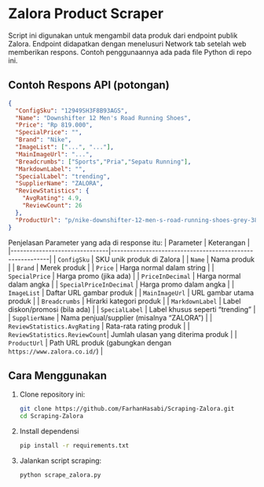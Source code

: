 # Zalora Product Scraper
Script ini digunakan untuk mengambil data produk dari endpoint publik Zalora. Endpoint didapatkan dengan menelusuri Network tab setelah web memberikan respons. Contoh penggunaannya ada pada file Python di repo ini.

## Contoh Respons API (potongan)

```json
{
  "ConfigSku": "12949SH3F8B93AGS",
  "Name": "Downshifter 12 Men's Road Running Shoes",
  "Price": "Rp 819.000",
  "SpecialPrice": "",
  "Brand": "Nike",
  "ImageList": ["...", "..."],
  "MainImageUrl": "...",
  "Breadcrumbs": ["Sports","Pria","Sepatu Running"],
  "MarkdownLabel": "",
  "SpecialLabel": "trending",
  "SupplierName": "ZALORA",
  "ReviewStatistics": {
    "AvgRating": 4.9,
    "ReviewCount": 26
  },
  "ProductUrl": "p/nike-downshifter-12-men-s-road-running-shoes-grey-3837262"
}
```
Penjelasan Parameter yang ada di response itu:
| Parameter                     | Keterangan                                               |
|-------------------------------|----------------------------------------------------------|
| `ConfigSku`                   | SKU unik produk di Zalora                                |
| `Name`                        | Nama produk                                              |
| `Brand`                       | Merek produk                                             |
| `Price`                       | Harga normal dalam string                                |
| `SpecialPrice`                | Harga promo (jika ada)                                   |
| `PriceInDecimal`              | Harga normal dalam angka                                 |
| `SpecialPriceInDecimal`       | Harga promo dalam angka                                  |
| `ImageList`                   | Daftar URL gambar produk                                 |
| `MainImageUrl`                | URL gambar utama produk                                  |
| `Breadcrumbs`                 | Hirarki kategori produk                                  |
| `MarkdownLabel`               | Label diskon/promosi (bila ada)                          |
| `SpecialLabel`                | Label khusus seperti “trending”                          |
| `SupplierName`                | Nama penjual/supplier (misalnya “ZALORA”)                |
| `ReviewStatistics.AvgRating`  | Rata-rata rating produk                                  |
| `ReviewStatistics.ReviewCount`| Jumlah ulasan yang diterima produk                       |
| `ProductUrl`                  | Path URL produk (gabungkan dengan `https://www.zalora.co.id/`) |

## Cara Menggunakan
1. Clone repository ini:
   ```bash
   git clone https://github.com/FarhanHasabi/Scraping-Zalora.git
   cd Scraping-Zalora

2. Install dependensi
   ```bash   
   pip install -r requirements.txt

3. Jalankan script scraping:
   ```bash
   python scrape_zalora.py


